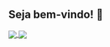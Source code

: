 ## Seja bem-vindo! 👋
 


<a href="https://github.com/sboechat">
  <img align="center" src="https://github-readme-stats.vercel.app/api?username=sboechat&show_icons=true&theme=radical" />
</a>
<a href="https://github.com/sboechat">
  <img align="center" src="https://github-readme-stats.vercel.app/api/top-langs/?username=sboechat&layout=compact&theme=radical" />
</a>

<!--
**sboechat/sboechat** is a ✨ _special_ ✨ repository because its `README.md` (this file) appears on your GitHub profile.

Here are some ideas to get you started:

- 🔭 I’m currently working on ...
- 🌱 I’m currently learning ...
- 👯 I’m looking to collaborate on ...
- 🤔 I’m looking for help with ...
- 💬 Ask me about ...
- 📫 How to reach me: ...
- 😄 Pronouns: ...
- ⚡ Fun fact: ...
-->
